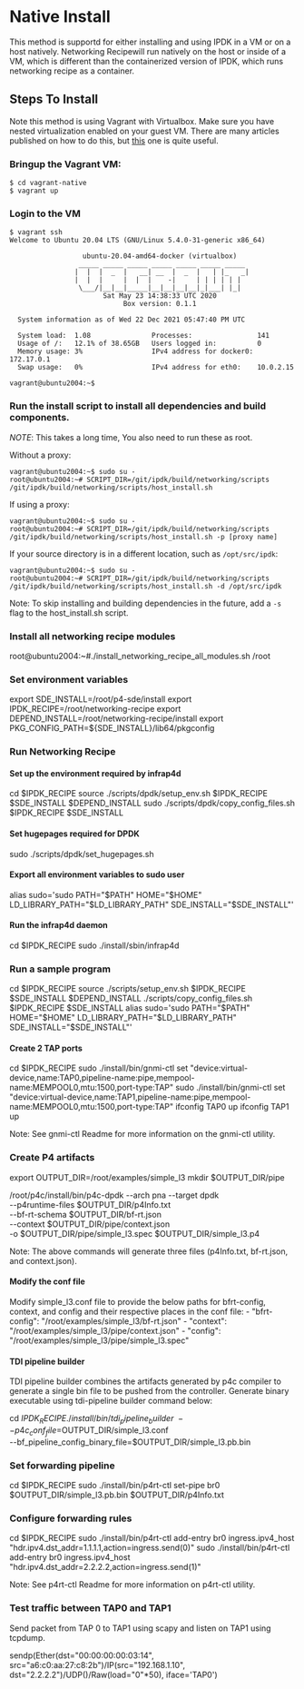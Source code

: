 # Native Install

This method is supportd for either installing and using IPDK in a VM or on a
host natively. Networking Recipewill run natively on the host or inside of a VM, which
is different than the containerized version of IPDK, which runs networking
recipe as a container.

## Steps To Install

Note this method is using Vagrant with Virtualbox. Make sure you have nested
virtualization enabled on your guest VM. There are many articles published on
how to do this, but [this](https://stackoverflow.com/questions/54251855/virtualbox-enable-nested-vtx-amd-v-greyed-out)
one is quite useful.

### Bringup the Vagrant VM:
```
$ cd vagrant-native
$ vagrant up
```

### Login to the VM
```
$ vagrant ssh
Welcome to Ubuntu 20.04 LTS (GNU/Linux 5.4.0-31-generic x86_64)

                  ubuntu-20.04-amd64-docker (virtualbox)
                 _____ _____ _____ _____ _____ _____ _____
                |  |  |  _  |   __| __  |  _  |   | |_   _|
                |  |  |     |  |  |    -|     | | | | | |
                 \___/|__|__|_____|__|__|__|__|_|___| |_|
                       Sat May 23 14:38:33 UTC 2020
                            Box version: 0.1.1

  System information as of Wed 22 Dec 2021 05:47:40 PM UTC

  System load:  1.08               Processes:                141
  Usage of /:   12.1% of 38.65GB   Users logged in:          0
  Memory usage: 3%                 IPv4 address for docker0: 172.17.0.1
  Swap usage:   0%                 IPv4 address for eth0:    10.0.2.15

vagrant@ubuntu2004:~$
```

### Run the install script to install all dependencies and build components.

*NOTE*: This takes a long time, You also need to run these as root.

Without a proxy:

```
vagrant@ubuntu2004:~$ sudo su -
root@ubuntu2004:~# SCRIPT_DIR=/git/ipdk/build/networking/scripts /git/ipdk/build/networking/scripts/host_install.sh
```

If using a proxy:

```
vagrant@ubuntu2004:~$ sudo su -
root@ubuntu2004:~# SCRIPT_DIR=/git/ipdk/build/networking/scripts /git/ipdk/build/networking/scripts/host_install.sh -p [proxy name]
```

If your source directory is in a different location, such as `/opt/src/ipdk`:

```
vagrant@ubuntu2004:~$ sudo su -
root@ubuntu2004:~# SCRIPT_DIR=/git/ipdk/build/networking/scripts /git/ipdk/build/networking/scripts/host_install.sh -d /opt/src/ipdk
```

Note: To skip installing and building dependencies in the future, add a `-s`
flag to the host_install.sh script.

### Install all networking recipe modules 

root@ubuntu2004:~#./install_networking_recipe_all_modules.sh /root

### Set environment variables

export SDE_INSTALL=/root/p4-sde/install
export IPDK_RECIPE=/root/networking-recipe
export DEPEND_INSTALL=/root/networking-recipe/install
export PKG_CONFIG_PATH=${SDE_INSTALL}/lib64/pkgconfig

### Run Networking Recipe

#### Set up the environment required by infrap4d

cd $IPDK_RECIPE
source ./scripts/dpdk/setup_env.sh $IPDK_RECIPE $SDE_INSTALL $DEPEND_INSTALL
sudo ./scripts/dpdk/copy_config_files.sh $IPDK_RECIPE $SDE_INSTALL

#### Set hugepages required for DPDK

sudo ./scripts/dpdk/set_hugepages.sh

#### Export all environment variables to sudo user

alias sudo='sudo PATH="$PATH" HOME="$HOME" LD_LIBRARY_PATH="$LD_LIBRARY_PATH" SDE_INSTALL="$SDE_INSTALL"'

#### Run the infrap4d daemon

cd $IPDK_RECIPE
sudo ./install/sbin/infrap4d

### Run a sample program

cd $IPDK_RECIPE
source ./scripts/setup_env.sh $IPDK_RECIPE $SDE_INSTALL $DEPEND_INSTALL
./scripts/copy_config_files.sh $IPDK_RECIPE $SDE_INSTALL
alias sudo='sudo PATH="$PATH" HOME="$HOME" LD_LIBRARY_PATH="$LD_LIBRARY_PATH" SDE_INSTALL="$SDE_INSTALL"'

#### Create 2 TAP ports

cd $IPDK_RECIPE
sudo ./install/bin/gnmi-ctl set "device:virtual-device,name:TAP0,pipeline-name:pipe,mempool-name:MEMPOOL0,mtu:1500,port-type:TAP"
sudo ./install/bin/gnmi-ctl set "device:virtual-device,name:TAP1,pipeline-name:pipe,mempool-name:MEMPOOL0,mtu:1500,port-type:TAP"
ifconfig TAP0 up
ifconfig TAP1 up

Note: See gnmi-ctl Readme for more information on the gnmi-ctl utility.


### Create P4 artifacts

export OUTPUT_DIR=/root/examples/simple_l3
mkdir $OUTPUT_DIR/pipe

/root/p4c/install/bin/p4c-dpdk --arch pna --target dpdk \
    --p4runtime-files $OUTPUT_DIR/p4Info.txt \
    --bf-rt-schema $OUTPUT_DIR/bf-rt.json \
    --context $OUTPUT_DIR/pipe/context.json \
    -o $OUTPUT_DIR/pipe/simple_l3.spec $OUTPUT_DIR/simple_l3.p4

Note: The above commands will generate three files (p4Info.txt, bf-rt.json, and context.json).

#### Modify the conf file

Modify simple_l3.conf file to provide the below paths for bfrt-config, context, and config and their respective places in the conf file:
      - "bfrt-config": "/root/examples/simple_l3/bf-rt.json"
      - "context": "/root/examples/simple_l3/pipe/context.json"
      - "config": "/root/examples/simple_l3/pipe/simple_l3.spec"

#### TDI pipeline builder

TDI pipeline builder combines the artifacts generated by p4c compiler to generate a single bin file to be pushed from the controller. Generate binary executable using tdi-pipeline builder command below:

cd $IPDK_RECIPE
./install/bin/tdi_pipeline_builder \
    --p4c_conf_file=$OUTPUT_DIR/simple_l3.conf \
    --bf_pipeline_config_binary_file=$OUTPUT_DIR/simple_l3.pb.bin

### Set forwarding pipeline

cd $IPDK_RECIPE
sudo ./install/bin/p4rt-ctl set-pipe br0 $OUTPUT_DIR/simple_l3.pb.bin $OUTPUT_DIR/p4Info.txt

### Configure forwarding rules

cd $IPDK_RECIPE
sudo  ./install/bin/p4rt-ctl add-entry br0 ingress.ipv4_host "hdr.ipv4.dst_addr=1.1.1.1,action=ingress.send(0)"
sudo  ./install/bin/p4rt-ctl add-entry br0 ingress.ipv4_host "hdr.ipv4.dst_addr=2.2.2.2,action=ingress.send(1)"

Note: See p4rt-ctl Readme for more information on p4rt-ctl utility.

### Test traffic between TAP0 and TAP1

Send packet from TAP 0 to TAP1 using scapy and listen on TAP1 using tcpdump.

sendp(Ether(dst="00:00:00:00:03:14", src="a6:c0:aa:27:c8:2b")/IP(src="192.168.1.10", dst="2.2.2.2")/UDP()/Raw(load="0"*50), iface='TAP0')
